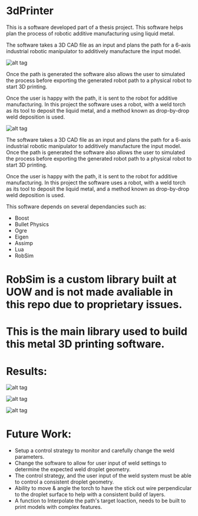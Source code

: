 # 3dPrinter

This is a software developed part of a thesis project.
This software helps plan the process of robotic additive manufacturing using liquid metal.

The software takes a 3D CAD file as an input and plans the path for a 6-axis industrial
robotic manipulator to additively manufacture the input model.

![alt tag](https://github.com/jclinton830/3dPrinter_git/blob/master/Images/software1.PNG "")

Once the path is generated the software also allows the user to simulated the process
before exporting the generated robot path to a physical robot to start 3D printing.

Once the user is happy with the path, it is sent to the robot for additive manufacturing.
In this project the software uses a robot, with a weld torch as its tool to deposit the liquid metal,
and a method known as drop-by-drop weld deposition is used.  

![alt tag](https://github.com/jclinton830/3dPrinter_git/blob/master/Images/software4.PNG "")

The software takes a 3D CAD file as an input and plans the path for a 6-axis industrial robotic manipulator to additively manufacture the input model. Once the path is generated the software also allows the user to simulated the process before exporting the generated robot path to a physical robot to start 3D printing. 

Once the user is happy with the path, it is sent to the robot for additive manufacturing. In this project the software uses a robot, with a weld torch as its tool to deposit the liquid metal, and a method known as drop-by-drop weld deposition is used.  

This software depends on several dependancies such as:

- Boost
- Bullet Physics
- Ogre
- Eigen
- Assimp
- Lua
- RobSim

RobSim is a custom library built at UOW and is not made avaliable in this repo due to proprietary issues.
========
This is the main library used to build this metal 3D printing software.
========

Results:
========

![alt tag](https://github.com/jclinton830/3dPrinter_git/blob/master/Images/IMG_20171010_161343-min "Droplet configuration test")

![alt tag](https://github.com/jclinton830/3dPrinter_git/blob/master/Images/IMG_20171016_142140-min "First test print quater way through")

![alt tag](https://github.com/jclinton830/3dPrinter_git/blob/master/Images/IMG_20171011_165551-min "First test print end product")

Future Work:
=========
- Setup a control strategy to monitor and carefully change the weld parameters.
- Change the software to allow for user input of weld settings to determine the expected weld droplet geometry.
- The control strategy, and the user input of the weld system must be able to control a consistent droplet geometry.
- Ability to move & angle the torch to have the stick out wire perpendicular to the droplet surface to help with a consistent build of layers.
- A function to Interpolate the path's target loaction, needs to be built to print models with complex features.
